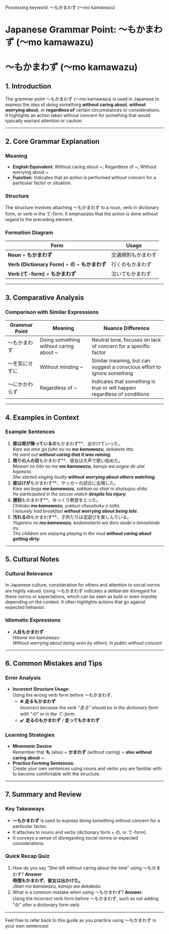 Processing keyword: ～もかまわず (〜mo kamawazu)
# Japanese Grammar Point: ～もかまわず (〜mo kamawazu)
# ～もかまわず (〜mo kamawazu)
## 1. Introduction
The grammar point ～もかまわず (〜mo kamawazu) is used in Japanese to express the idea of doing something **without caring about**, **without worrying about**, or **regardless of** certain circumstances or considerations. It highlights an action taken without concern for something that would typically warrant attention or caution.

---
## 2. Core Grammar Explanation
### Meaning
- **English Equivalent**: Without caring about ~; Regardless of ~; Without worrying about ~
- **Function**: Indicates that an action is performed without concern for a particular factor or situation.
### Structure
The structure involves attaching ～もかまわず to a noun, verb in dictionary form, or verb in the て-form. It emphasizes that the action is done without regard to the preceding element.
### Formation Diagram
| **Form**                   | **Usage**                         |
|----------------------------|-----------------------------------|
| **Noun** + **もかまわず**       | 交通規則もかまわず               |
| **Verb (Dictionary Form)** + **の** + **もかまわず** | 行くのもかまわず           |
| **Verb (て-form)** + **もかまわず**    | 泣いてもかまわず               |
---
## 3. Comparative Analysis
### Comparison with Similar Expressions
| **Grammar Point**        | **Meaning**                                  | **Nuance Difference**                                                 |
|--------------------------|----------------------------------------------|-----------------------------------------------------------------------|
| ～もかまわず               | Doing something without caring about ~       | Neutral tone, focuses on lack of concern for a specific factor        |
| ～を気にせずに             | Without minding ~                           | Similar meaning, but can suggest a conscious effort to ignore something |
| ～にかかわらず             | Regardless of ~                             | Indicates that something is true or will happen regardless of conditions |
---
## 4. Examples in Context
### Example Sentences
1. **彼は雨が降っているの**もかまわず**、出かけていった。  
   *Kare wa ame ga futte iru no **mo kamawazu**, dekakete itta.*  
   *He went out **without caring that it was raining**.*
2. **周りの人の目**もかまわず**、彼女は大声で歌い始めた。  
   *Mawari no hito no me **mo kamawazu**, kanojo wa oogoe de utai hajimeta.*  
   *She started singing loudly **without worrying about others watching**.*
3. **彼はけが**もかまわず**、サッカーの試合に出場した。  
   *Kare wa kega **mo kamawazu**, sakkaa no shiai ni shutsujou shita.*  
   *He participated in the soccer match **despite his injury**.*
4. **遅刻**もかまわず**、ゆっくり朝食をとった。  
   *Chikoku **mo kamawazu**, yukkuri choushoku o totta.*  
   *I leisurely had breakfast **without worrying about being late**.*
5. **汚れるの**もかまわず**、子供たちは泥遊びを楽しんでいる。  
   *Yogoreru no **mo kamawazu**, kodomotachi wa doro asobi o tanoshinde iru.*  
   *The children are enjoying playing in the mud **without caring about getting dirty**.*
---
## 5. Cultural Notes
### Cultural Relevance
In Japanese culture, consideration for others and attention to social norms are highly valued. Using ～もかまわず indicates a deliberate disregard for these norms or expectations, which can be seen as bold or even impolite depending on the context. It often highlights actions that go against expected behavior.
### Idiomatic Expressions
- **人目もかまわず**  
  *Hitome mo kamawazu*  
  *Without worrying about being seen by others; In public without concern*
---
## 6. Common Mistakes and Tips
### Error Analysis
- **Incorrect Structure Usage**:  
  Using the wrong verb form before ～もかまわず.
  - ❌ **走るもかまわず**  
    *Incorrect because the verb "走る" should be in the dictionary form with "の" or in the て-form.*
  - ✔️ **走るのもかまわず** / **走ってもかまわず**
### Learning Strategies
- **Mnemonic Device**:  
  Remember that **も** (also) + **かまわず** (without caring) = **also without caring about ~**.
- **Practice Forming Sentences**:  
  Create your own sentences using nouns and verbs you are familiar with to become comfortable with the structure.
---
## 7. Summary and Review
### Key Takeaways
- **～もかまわず** is used to express doing something without concern for a particular factor.
- It attaches to nouns and verbs (dictionary form + の, or て-form).
- It conveys a sense of disregarding social norms or expected considerations.
### Quick Recap Quiz
1. How do you say "She left without caring about the time" using ～もかまわず?
   **Answer**:  
   **時間もかまわず、彼女は出かけた。**  
   *Jikan mo kamawazu, kanojo wa dekaketa.*
2. What is a common mistake when using ～もかまわず?
   **Answer**:  
   Using the incorrect verb form before ～もかまわず, such as not adding "の" after a dictionary form verb.
---
Feel free to refer back to this guide as you practice using ～もかまわず in your own sentences!

